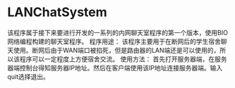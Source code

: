 # LANChatSystem
该程序属于接下来要进行开发的一系列的内网聊天室程序的第一个版本，使用BIO网络编程构建的聊天室程序。
程序用途：
    该程序主要用于在断网后的学生宿舍聊天使用。断网后由于WAN端口被掐死，但是路由器的LAN端还是可以使用的，所以该程序可以一定程度上方便宿舍交流。
使用方法：
    首先打开服务器端，在服务器端控制台得知服务器IP地址。然后在客户端使用该IP地址连接服务器端。输入quit选择退出。
